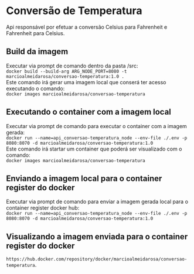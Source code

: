 # Conversão de Temperatura
Api responsável por efetuar a conversão Celsius para Fahrenheit e Fahrenheit para Celsius.

## Build da imagem

Executar via prompt de comando dentro da pasta /src: </br>
`docker build --build-arg ARG_NODE_PORT=8080 -t marcioalmeidarosa/conversao-temperatura:1.0 .`</br>
Este comando irá gerar uma imagem local que conserá ter acesso executando o comando: </br>
`docker images marcioalmeidarosa/conversao-temperatura`

## Executando o container com a imagem local

Executar via prompt de comando para executar o container com a imagem gerada: </br>
`docker run --name=api_conversao-temperatura_node --env-file ./.env -p 8080:8070 -d marcioalmeidarosa/conversao-temperatura:1.0`</br>
Este comando irá startar um container que poderá ser visualizado com o comando: </br>
`docker images marcioalmeidarosa/conversao-temperatura`

## Enviando a imagem local para o container register do docker

Executar via prompt de comando para enviar a imagem gerada local para o container register docker hub: </br>
`docker run --name=api_conversao-temperatura_node --env-file ./.env -p 8080:8070 -d marcioalmeidarosa/conversao-temperatura:1.0`</br>

## Visualizando a imagem enviada para o container register do docker
`https://hub.docker.com/repository/docker/marcioalmeidarosa/conversao-temperatura`.